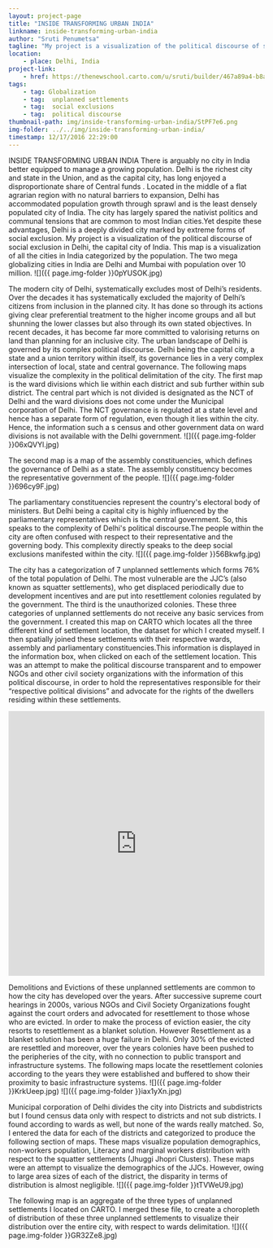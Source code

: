 ```yaml
---
layout: project-page
title: "INSIDE TRANSFORMING URBAN INDIA"
linkname: inside-transforming-urban-india
author: "Sruti Penumetsa"
tagline: "My project is a visualization of the political discourse of social exclusion in Delhi, the capital city of India. "
location:
    - place: Delhi, India
project-link:
    - href: https://thenewschool.carto.com/u/sruti/builder/467a89a4-b8ac-11e6-b080-0e8c56e2ffdb/embed
tags:
    - tag: Globalization
    - tag:  unplanned settlements
    - tag:  social exclusions
    - tag:  political discourse 
thumbnail-path: img/inside-transforming-urban-india/StPF7e6.png
img-folder: ../../img/inside-transforming-urban-india/
timestamp: 12/17/2016 22:29:00
---
```

INSIDE TRANSFORMING URBAN INDIA
There is arguably no city in India better equipped to manage a growing population. Delhi is the richest city and state in the Union, and as the capital city, has long enjoyed a disproportionate share of Central funds . Located in the middle of a flat agrarian region with no natural barriers to expansion, Delhi has accommodated population growth through sprawl and is the least densely populated city of India.  The city has largely spared the nativist politics and communal tensions that are common to most Indian cities.Yet despite these advantages, Delhi is a deeply divided city marked by extreme forms of social exclusion. My project is a visualization of the political discourse of social exclusion in Delhi, the capital city of India. This map is a visualization of all the cities in India categorized by the population. The two mega globalizing cities in India are Delhi and Mumbai with population over 10 million.
![]({{ page.img-folder }}0pYUSOK.jpg)

The modern city  of Delhi, systematically excludes most of Delhi’s residents. Over the decades it has systematically excluded the majority of Delhi’s citizens from inclusion in the planned city. It has done so  through its actions  giving clear preferential treatment to the higher income groups and all but shunning the lower classes but also through its own stated objectives. In recent decades, it has become far more committed to valorising returns on land than planning for an inclusive city. The urban landscape of Delhi is governed by its complex political discourse. Delhi being the capital city, a state and a union territory within itself, its governance lies in a very complex intersection of local, state and central governance.
The following maps visualize the complexity in the political delimitation of the city. The first map is the ward divisions which lie within each district and sub further within sub district. The central part which is not divided is designated as the NCT of Delhi and the ward divisions does not come under the Municipal corporation of Delhi. The NCT governance is regulated at a state level and hence has a separate form of regulation, even though it lies within the city. Hence, the information such a s census and other government data on ward divisions is not available with the Delhi government.
![]({{ page.img-folder }}06xQVYl.jpg)

The second map is a map of the assembly constituencies, which defines the governance of Delhi as a state. The assembly constituency becomes the representative government of the people.
![]({{ page.img-folder }}696cy9F.jpg)

The parliamentary constituencies represent the country's electoral body of ministers. But Delhi being a capital city is highly influenced by the parliamentary representatives which is the central government. So, this speaks to the complexity of Delhi's political discourse.The people within the city are often confused with respect to their representative and the governing body. This complexity directly speaks to the deep social exclusions manifested within the city.
![]({{ page.img-folder }}56Bkwfg.jpg)

The city has a categorization of 7 unplanned settlements which forms 76% of the total population
of Delhi. The most vulnerable are the JJC’s (also known as squatter settlements), who get displaced periodically due to development incentives and are put into resettlement colonies regulated by the government. The third is the unauthorized colonies. These three categories of unplanned settlements do not receive any basic services from the government. I created this map on CARTO which locates all the three different kind of settlement location, the dataset for which I created myself. I then spatially joined these settlements with their respective wards, assembly and parliamentary constituencies.This information is displayed in the information box, when clicked on each of the settlement location.  This was an attempt to make the political discourse transparent and to empower NGOs and other civil society organizations with the information of this political discourse, in order to hold the representatives  responsible for their “respective political divisions” and advocate for the rights of the dwellers residing within these settlements. 

<iframe width="100%" height="520" frameborder="0" src="https://thenewschool.carto.com/u/sruti/builder/467a89a4-b8ac-11e6-b080-0e8c56e2ffdb/embed" allowfullscreen webkitallowfullscreen mozallowfullscreen oallowfullscreen msallowfullscreen></iframe>

Demolitions and Evictions of these unplanned settlements are common to how the city has developed over the years. After successive supreme court hearings in 2000s, various NGOs and Civil Society Organizations fought against the court orders and advocated for resettlement to those whose who are evicted. In order to make the process of eviction easier, the city resorts to resettlement as a blanket solution. However Resettlement as a blanket solution has been a huge failure in Delhi. Only 30% of the evicted are resettled and moreover, over the years colonies have been pushed to the peripheries of the city, with no connection to public transport and infrastructure systems. The following maps locate the resettlement colonies according to the years they were established and buffered to show their proximity to basic infrastructure systems. 
![]({{ page.img-folder }}KrkUeep.jpg)
![]({{ page.img-folder }}iax1yXn.jpg)

Municipal corporation of Delhi divides the city into Districts and subdistricts but I found census data only with respect to districts and not sub districts. I found according to wards as well, but none of the wards really matched. So, I entered the data for each of the districts and categorized to produce the following section of maps. These maps visualize population demographics, non-workers population, Literacy and marginal workers distribution with respect to the squatter settlements (Jhuggi Jhopri Clusters). These maps were an attempt to visualize the demographics of the JJCs. However, owing to large area sizes of each of the district, the disparity in terms of distribution is almost negligible.
![]({{ page.img-folder }}tTVWeU9.jpg)

The following map is an aggregate of the three types of  unplanned settlements I located on CARTO. I merged these file, to create a choropleth of distribution of these three unplanned settlements to visualize their distribution over the entire city, with respect to wards delimitation. 
![]({{ page.img-folder }}GR32Ze8.jpg)






